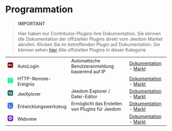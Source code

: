 
# Programmation


>**IMPORTANT**

>Hier haben nur Contributor-Plugins ihre Dokumentation. Sie können die Dokumentation der offiziellen Plugins direkt vom Jeedom Market abrufen. Klicken Sie im betreffenden Plugin auf Dokumentation.
>Sie können sehen [hier](https://market.jeedom.com/index.php?v=d&p=market&type=plugin&categorie=programming) Alle offiziellen Plugins in dieser Kategorie

| | | | |
|--- | --- | --- | ---|
|<img src="autologin/autologin_icon.png" class="pluginLogo" width="100" />|AutoLogin|Automatische Benutzeranmeldung basierend auf IP|[Dokumentation](https://github.com/guirem/plugin-autologin/blob/develop/docs/de_DE/index.md) - [Markt](https://market.jeedom.com/index.php?v=d&p=market_display&id=3394)|
|<img src="httpRemoteEvent/httpRemoteEvent_icon.png" class="pluginLogo" width="100" />|HTTP-Remote-Ereignis||[Dokumentation]() - [Markt](https://market.jeedom.com/index.php?v=d&p=market_display&id=1939)|
|<img src="jeexplorer/jeexplorer_icon.png" class="pluginLogo" width="100" />|JeeXplorer|Jeedom Explorer / Datei-Editor|[Dokumentation](https://kiboost.github.io/jeedom_docs/plugins/jeexplorer/de_DE/) - [Markt](https://market.jeedom.com/index.php?v=d&p=market_display&id=3690)|
|<img src="outilsdev/outilsdev_icon.png" class="pluginLogo" width="100" />|Entwicklungswerkzeug|Ermöglicht das Erstellen von Plugins für Jeedom|[Dokumentation]() - [Markt](https://market.jeedom.com/index.php?v=d&p=market_display&id=2634)|
|<img src="webview/webview_icon.png" class="pluginLogo" width="100" />|Webview||[Dokumentation](http://engles.fr/jeedom_webview_docs/de_DE/) - [Markt](https://market.jeedom.com/index.php?v=d&p=market_display&id=3089)|
